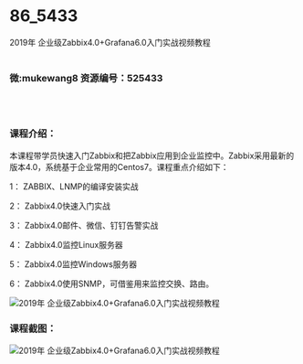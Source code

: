 # 86_5433
2019年 企业级Zabbix4.0+Grafana6.0入门实战视频教程
<br/></br>
<h3>微:mukewang8 资源编号：525433</h3>
<br/></br>
<h3>课程介绍：</h3>
<p>本课程带学员快速入门Zabbix和把Zabbix应用到企业监控中。Zabbix采用最新的版本4.0，系统基于企业常用的Centos7。课程重点介绍如下：</p>
<p>1： ZABBIX、LNMP的编译安装实战</p>
<p>2： Zabbix4.0快速入门实战</p>
<p>3： Zabbix4.0邮件、微信、钉钉告警实战</p>
<p>4： Zabbix4.0监控Linux服务器</p>
<p>5： Zabbix4.0监控Windows服务器</p>
<p>6： Zabbix4.0使用SNMP，可借鉴用来监控交换、路由。</p>
<p><img src="https://www.ko996.com/wp-content/uploads/img/2019/06/1-52-300x248-7.png" alt="2019年 企业级Zabbix4.0+Grafana6.0入门实战视频教程"></p>
<h3>课程截图：</h3>
<p><img src="https://www.ko996.com/wp-content/uploads/img/2019/06/1-74.png" alt="2019年 企业级Zabbix4.0+Grafana6.0入门实战视频教程"></p>
<p>&nbsp;</p>
